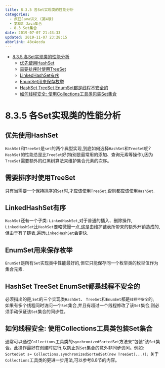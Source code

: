 ```yaml
---
title: 8.3.5 各Set实现类的性能分析
categories: 
  - 疯狂Java讲义 (第4版)
  - 第8章 Java集合
  - 8.3 Set集合
date: 2019-07-07 21:43:33
updated: 2019-11-07 23:28:15
abbrlink: 48c4ecda
---
```

- [8.3.5 各Set实现类的性能分析](/ReadingNotes/48c4ecda/#8-3-5-各Set实现类的性能分析)
    - [优先使用HashSet](/ReadingNotes/48c4ecda/#优先使用HashSet)
    - [需要排序时使用TreeSet](/ReadingNotes/48c4ecda/#需要排序时使用TreeSet)
    - [LinkedHashSet有序](/ReadingNotes/48c4ecda/#LinkedHashSet有序)
    - [EnumSet用来保存枚举](/ReadingNotes/48c4ecda/#EnumSet用来保存枚举)
    - [HashSet TreeSet EnumSet都是线程不安全的](/ReadingNotes/48c4ecda/#HashSet-TreeSet-EnumSet都是线程不安全的)
    - [如何线程安全: 使用Collections工具类包装Set集合](/ReadingNotes/48c4ecda/#如何线程安全-使用Collections工具类包装Set集合)

<!--more-->
<script src="https://cdn.bootcss.com/jquery/3.4.0/jquery.slim.min.js"></script>
<script>$(document).ready(function () {$(".post-body > ul:nth-child(1)").hide();});</script>

<!--end-->
<!--SSTStart-->
# 8.3.5 各Set实现类的性能分析 #
## 优先使用HashSet ##
`HashSet`和`TreeSet`是`set`的两个典型实现,到底如何选择`HashSet`和`TreeSet`呢? 
`HashSet`的性能总是比`TreeSet`好(特别是最常用的添加、查询元素等操作),因为`TreeSet`需要额外的红黑树算法来维护集合元素的次序。
## 需要排序时使用TreeSet ##
只有当需要一个保持排序的`Set`时,才应该使用`TreeSet`,否则都应该使用`HashSet`.
## LinkedHashSet有序 ##
`HashSet`还有一个子类: `LinkedHashSet`,对于普通的插入、删除操作, `LinkedHashSet`比`HashSet`要略微慢一点,这是由维护链表所带来的额外开销造成的,但由于有了链表,遍历`LinkedHashSet`会更快.
## EnumSet用来保存枚举 ##
`EnumSet`是所有`Set`实现类中性能最好的,但它只能保存同一个枚举类的枚举值作为集合元素.
## HashSet TreeSet EnumSet都是线程不安全的 ##
必须指出的是,`Set`的三个实现类`HashSet`、 `TreeSet`和`EnumSet`都是`线程不安全`的。如果有多个线程同时访问一个`Set`集合,并且有超过一个线程修改了该`Set`集合,则必须手动保证该`Set`集合的同步性。
## 如何线程安全: 使用Collections工具类包装Set集合 ##
通常可以通过`Collections`工具类的`synchronizedSortedSet`方法来"包装"该`Set`集合。此操作最好在创建时进行,以防止对`Set`集合的意外非同步访问。例如:
`SortedSet s= Collections.synchronizedSortedSet(new TreeSet(...));`
关于`Collections`工具类的更进一步用法,可以参考8.8节的内容。
<!--SSTStop-->

